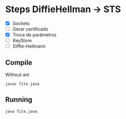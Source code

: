 # Steps DiffieHellman -> STS

- [x] Sockets
- [ ] Gerar certificado
- [x] Troca de parâmetros
- [ ] KeyStore
- [ ] Diffie-Hellmann

## Compile<br/>
Without ant
```sh
javac file.java
```

## Running
```sh
java file.java
```
